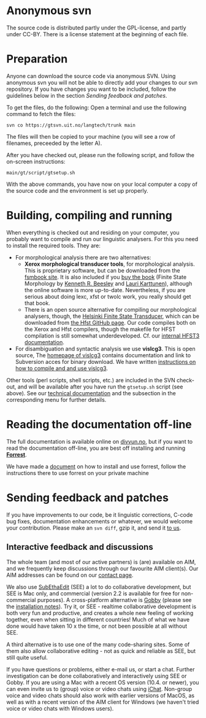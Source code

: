 # Anonymous svn

The source code is distributed partly under the GPL-license, and partly
under CC-BY. There is a license statement at the beginning of each file.

Preparation
===========

Anyone can download the source code via anonymous SVN. Using anonymous
svn you will not be able to directly add your changes to our svn
repository. If you have changes you want to be included, follow the
guidelines below in the section *Sending feedback and patches*.

To get the files, do the following: Open a terminal and use the
following command to fetch the files:

    svn co https://gtsvn.uit.no/langtech/trunk main

The files will then be copied to your machine (you will see a row of
filenames, preceeded by the letter A).

After you have checked out, please run the following script, and follow
the on-screen instructions:

    main/gt/script/gtsetup.sh

With the above commands, you have now on your local computer a copy of
the source code and the environment is set up properly.

Building, compiling and running
===============================

When everything is checked out and residing on your computer, you
probably want to compile and run our linguistic analysers. For this you
need to install the required tools. They are:

-   For morphological analysis there are two alternatives:
    -   **Xerox morphological transducer tools**, for morphological
        analysis. This is proprietary software, but can be downloaded
        from the [fsmbook site](http://fsmbook.com/). It is also
        included if you [buy the
        book](https://web.stanford.edu/group/cslipublications/cslipublications/site/1575864347.shtml)
        (Finite State Morphology by [Kenneth R.
        Beesley](https://204.academia.edu/KennethRBeesley) and
        [Lauri Karttunen](https://web.stanford.edu/~laurik/)),
        although the online software is more up-to-date. Nevertheless,
        if you are serious about doing lexc, xfst or twolc work, you
        really should get that book.
    -   There is an open source alternative for compiling our
        morphological analysers, though, the [Helsinki Finite State
        Transducer](http://www.ling.helsinki.fi/kieliteknologia/tutkimus/hfst/index.shtml),
        which can be downloaded from [the Hfst GitHub
        page](https://hfst.github.io/downloads/index.html). Our code compiles both on
        the Xerox and Hfst compilers, though the makefile for HFST
        compilation is still somewhat underdeveloped. Cf. our [internal
        HFST3 documentation](compiling_HFST3.html).
-   For disambiguation and syntactic analysis we use **vislcg3**. This
    is open source, The [homepage of
    vislcg3](http://beta.visl.sdu.dk/cg3.html) contains documentation
    and link to Subversion acces for binary download. We have written
    [instructions on how to compile and and use
    vislcg3](/tools/docu-vislcg3.html).

Other tools (perl scripts, shell scripts, etc.) are included in the SVN
check-out, and will be available after you have run the `gtsetup.sh`
script (see above). See our [technical
documentation](Infrastructure.html) and the subsection in the
corresponding menu for further details.

Reading the documentation off-line
==================================

The full documentation is available online on
[divvun.no](http://divvun.no/), but if you want to read the
documentation off-line, you are best off installing and running
**[Forrest](http://forrest.apache.org/)**.

We have made a [document](forrest-howto.html) on how to install and use
forrest, follow the instructions there to use forrest on your private
machine

Sending feedback and patches
============================

If you have improvements to our code, be it linguistic corrections,
C-code bug fixes, documentation enhancements or whatever, we would
welcome your contribution. Please make an `svn diff`, gzip it, and send
it [to us](mailto:giellatekno@uit.no).

Interactive feedback and discussions
------------------------------------

The whole team (and most of our active partners) is (are) available on
AIM, and we frequently keep discussions through our favourite AIM
client(s). Our AIM addresses can be found on our [contact
page](/admin/people.html).

We also use [SubEthaEdit](http://www.codingmonkeys.de/subethaedit/)
(SEE) a lot to do collaborative development, but SEE is Mac only, and
commercial (version 2.2 is available for free for non-commercial
purposes). A cross-platform alternative is
[Gobby](http://gobby.0x539.de/) (please see the [installation
notes](https://github.com/gobby/gobby/wiki)). Try it, or SEE -
realtime collaborative development is both very fun and productive, and
creates a whole new feeling of working together, even when sitting in
different countries! Much of what we have done would have taken 10 x the
time, or not been possible at all without SEE.

A third alternative is to use one of the many code-sharing sites. Some
of them also allow collaborative editing - not as quick and reliable as
SEE, but still quite useful.

If you have questions or problems, either e-mail us, or start a chat.
Further investigation can be done collaboratively and interactively
using SEE or Gobby. If you are using a Mac with a recent OS version
(10.4. or newer), you can even invite us to (group) voice or video chats
using [iChat](http://www.apple.com/ichat/). Non-group voice and video
chats should also work with earlier versions of MacOS, as well as with a
recent version of the AIM client for Windows (we haven't tried voice or
video chats with Windows users).
